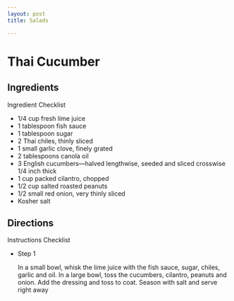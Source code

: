 ```yaml
---
layout: post
title: Salads

---
```

# Thai Cucumber

## Ingredients

Ingredient Checklist

* 1/4 cup fresh lime juice
* 1 tablespoon fish sauce
* 1 tablespoon sugar
* 2 Thai chiles, thinly sliced
* 1 small garlic clove, finely grated
* 2 tablespoons canola oil
* 3 English cucumbers—halved lengthwise, seeded and sliced crosswise 1/4 inch thick
* 1 cup packed cilantro, chopped
* 1/2 cup salted roasted peanuts
* 1/2 small red onion, very thinly sliced
* Kosher salt

## 

## Directions

Instructions Checklist

* Step 1

  In a small bowl, whisk the lime juice with the fish sauce, sugar, chiles, garlic and oil. In a large bowl, toss the cucumbers, cilantro, peanuts and onion. Add the dressing and toss to coat. Season with salt and serve right away